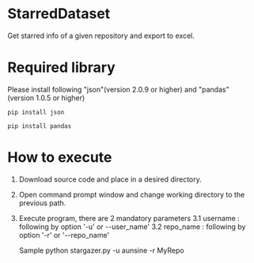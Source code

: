 # StarredDataset
Get starred info of a given repository and export to excel.

# Required library
Please install following "json"(version 2.0.9 or higher) and "pandas" (version 1.0.5 or higher)

    pip install json

    pip install pandas

# How to execute
1. Download source code and place in a desired directory.
2. Open command prompt window and change working directory to the previous path.
3. Execute program, there are 2 mandatory parameters 
    3.1 username : following by option  '-u' or --user_name'
    3.2 repo_name : following by option '-r' or '--repo_name'

    Sample 
        python stargazer.py -u aunsine -r MyRepo
